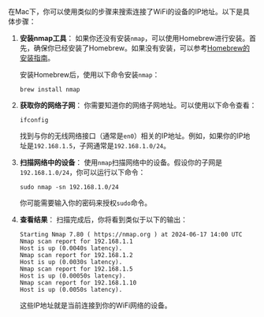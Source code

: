 在Mac下，你可以使用类似的步骤来搜索连接了WiFi的设备的IP地址。以下是具体步骤：

1. **安装nmap工具**： 如果你还没有安装`nmap`，可以使用Homebrew进行安装。首先，确保你已经安装了Homebrew。如果没有安装，可以参考[Homebrew的安装指南](https://brew.sh/)。

   安装Homebrew后，使用以下命令安装`nmap`：

   ```
   brew install nmap
   ```

2. **获取你的网络子网**： 你需要知道你的网络子网地址。可以使用以下命令查看：

   ```
   ifconfig
   ```

   找到与你的无线网络接口（通常是`en0`）相关的IP地址。例如，如果你的IP地址是`192.168.1.5`，子网通常是`192.168.1.0/24`。

3. **扫描网络中的设备**： 使用`nmap`扫描网络中的设备。假设你的子网是`192.168.1.0/24`，你可以运行以下命令：

   ```
   sudo nmap -sn 192.168.1.0/24
   ```

   你可能需要输入你的密码来授权`sudo`命令。

4. **查看结果**： 扫描完成后，你将看到类似于以下的输出：

   ```
   Starting Nmap 7.80 ( https://nmap.org ) at 2024-06-17 14:00 UTC
   Nmap scan report for 192.168.1.1
   Host is up (0.0040s latency).
   Nmap scan report for 192.168.1.2
   Host is up (0.0030s latency).
   Nmap scan report for 192.168.1.5
   Host is up (0.00050s latency).
   Nmap scan report for 192.168.1.10
   Host is up (0.0050s latency).
   ```

   这些IP地址就是当前连接到你的WiFi网络的设备。